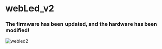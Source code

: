 # webLed_v2
### The firmware has been updated, and the hardware has been modified!


![webled2](https://github.com/andresima0/MobileLed-WiFi/assets/111400782/2323960e-2b04-4cf3-be68-22575162da84)
